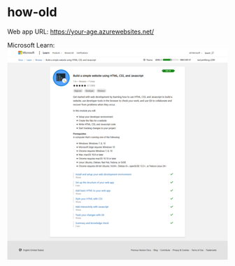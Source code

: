 # how-old

Web app URL:
https://your-age.azurewebsites.net/

Microsoft Learn:
![Microsoft Learn](screenshot/Build%20a%20simple%20website%20using%20HTML%2C%20CSS%2C%20and%20Javascript%20-%20Learn.png)

